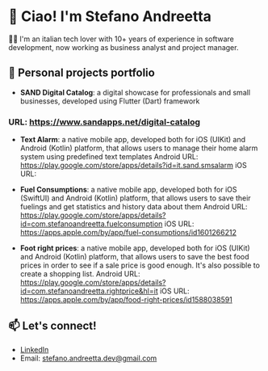 # 👋 Ciao! I'm Stefano Andreetta

👨‍💻 I'm an italian tech lover with 10+ years of experience in software development, now working as business analyst and project manager.

## 💼 Personal projects portfolio

- **SAND Digital Catalog**: a digital showcase for professionals and small businesses, developed using Flutter (Dart) framework 
### URL: https://www.sandapps.net/digital-catalog

- **Text Alarm**: a native mobile app, developed both for iOS (UIKit) and Android (Kotlin) platform, that allows users to manage their home alarm system using predefined text templates
  Android URL: https://play.google.com/store/apps/details?id=it.sand.smsalarm
  iOS URL: 

- **Fuel Consumptions**: a native mobile app, developed both for iOS (SwiftUI) and Android (Kotlin) platform, that allows users to save their fuelings and get statistics and history data about them
  Android URL: https://play.google.com/store/apps/details?id=com.stefanoandreetta.fuelconsumption
  iOS URL: https://apps.apple.com/by/app/fuel-consumptions/id1601266212

- **Foot right prices**: a native mobile app, developed both for iOS (UIKit) and Android (Kotlin) platform, that allows users to save the best food prices in order to see if a sale price is good enough. It's also possible to create a shopping list.
  Android URL: https://play.google.com/store/apps/details?id=com.stefanoandreetta.rightprice&hl=it
  iOS URL: https://apps.apple.com/by/app/food-right-prices/id1588038591


## 📫 Let's connect!
- [LinkedIn](https://www.linkedin.com/in/stefano-andreetta/)
- Email: stefano.andreetta.dev@gmail.com

